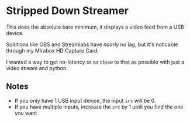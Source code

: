 # Stripped Down Streamer
This does the absolute bare minimum, it displays a video feed from a USB device.

Solutions like OBS and Streamlabs have *nearly* no lag, but it's noticable through my Mirabox HD Capture Card.

I wanted a way to get no-latency or as close to that as possible with just a video stream and python.

## Notes
* If you only have 1 USB input device, the input `src` will be 0.
* If you have multiple inputs, increase the `src` by 1 until you find the one you want

